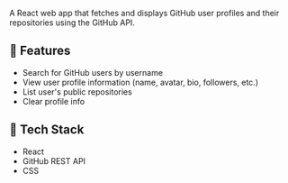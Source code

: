 A React web app that fetches and displays GitHub user profiles and their repositories using the GitHub API.

## 🚀 Features

- Search for GitHub users by username
- View user profile information (name, avatar, bio, followers, etc.)
- List user's public repositories
- Clear profile info

## 🔧 Tech Stack

- React
- GitHub REST API
- CSS
